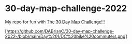 # 30-day-map-challenge-2022

My repo for fun with [The 30 Day Map Challenge!!!](https://30daymapchallenge.com/)

[https://github.com/DABrianC/30-day-map-challenge-2022-/blob/main/Day%201/DC%20bike%20commuters.png]
